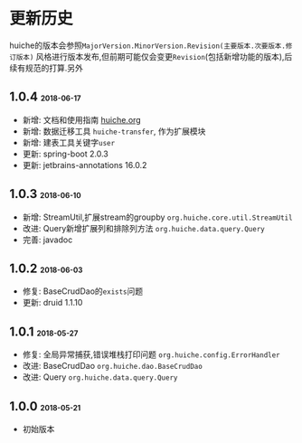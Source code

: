 # 更新历史
huiche的版本会参照`MajorVersion.MinorVersion.Revision(主要版本.次要版本.修订版本)` 风格进行版本发布,但前期可能仅会变更`Revision`(包括新增功能的版本),后续有规范的打算.另外
## 1.0.4 <span style="font-size:0.6em;">2018-06-17</span>
- 新增: 文档和使用指南 [huiche.org](http://huiche.org)
- 新增: 数据迁移工具 `huiche-transfer`, 作为扩展模块
- 新增: 建表工具关键字`user`
- 更新: spring-boot 2.0.3
- 更新: jetbrains-annotations 16.0.2
## 1.0.3 <span style="font-size:0.6em;">2018-06-10</span>
- 新增: StreamUtil,扩展stream的groupby `org.huiche.core.util.StreamUtil`
- 改进: Query新增扩展列和排除列方法 `org.huiche.data.query.Query`
- 完善: javadoc
## 1.0.2 <span style="font-size:0.6em;">2018-06-03</span>
- 修复: BaseCrudDao的`exists`问题
- 更新: druid 1.1.10
## 1.0.1 <span style="font-size:0.6em;">2018-05-27</span>
- 修复: 全局异常捕获,错误堆栈打印问题 `org.huiche.config.ErrorHandler`
- 改进: BaseCrudDao `org.huiche.dao.BaseCrudDao`
- 改进: Query `org.huiche.data.query.Query`
## 1.0.0 <span style="font-size:0.6em;">2018-05-21</span>
- 初始版本